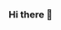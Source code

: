### Hi there 👋

<!--
**aleynaer/aleynaer** is a ✨ _special_ ✨ repository because its `README.md` (this file) appears on your GitHub profile.


- I'm a newbie that who wants to master as a data-bender :seedling:
- I'm currently a Ph.D. student at YTU :star2:
- I'm currently working at DCAT Group as Jr. BI Consultant 

You can reach me there;

- [LinkedIn](www.linkedin.com/in/aleynaer)
- :email: aleyynaer@gmail.com


-->
